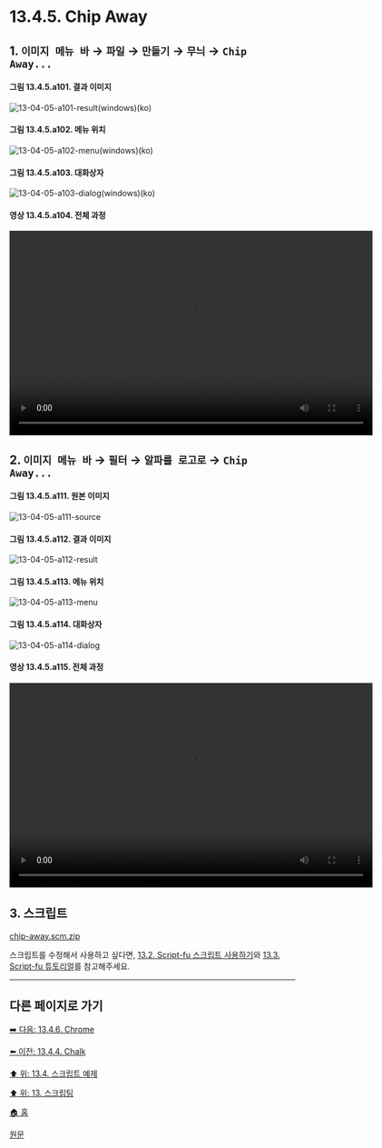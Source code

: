 # 13.4.5. Chip Away

## 1. `이미지 메뉴 바` → `파일` → `만들기` → `무늬` → `Chip Away...`

#### 그림 13.4.5.a101. 결과 이미지
![13-04-05-a101-result(windows)(ko)](https://github.com/wonder13662/gimp/assets/15767104/78e5b2d5-beb8-4224-ad80-7704512326f4)

#### 그림 13.4.5.a102. 메뉴 위치
![13-04-05-a102-menu(windows)(ko)](https://github.com/wonder13662/gimp/assets/15767104/5664d307-e822-4a2d-857a-df61c26fe31e)

#### 그림 13.4.5.a103. 대화상자
![13-04-05-a103-dialog(windows)(ko)](https://github.com/wonder13662/gimp/assets/15767104/9b13b75e-5e01-4aec-95ab-d7592fcf21d9)

#### 영상 13.4.5.a104. 전체 과정
<video controls="controls" width="640" height="360" src="https://github.com/wonder13662/gimp/assets/15767104/e4647f1d-57f5-44d5-b76d-4f4b0045b33f"></video>

## 2. `이미지 메뉴 바` → `필터` → `알파를 로고로` → `Chip Away...`

#### 그림 13.4.5.a111. 원본 이미지
![13-04-05-a111-source](https://github.com/wonder13662/gimp/assets/15767104/ccdd254c-b7e4-4cc4-91f7-cb9547d377f3)

#### 그림 13.4.5.a112. 결과 이미지
![13-04-05-a112-result](https://github.com/wonder13662/gimp/assets/15767104/af8952e6-2ded-42f8-ac89-7493e593492c)

#### 그림 13.4.5.a113. 메뉴 위치
![13-04-05-a113-menu](https://github.com/wonder13662/gimp/assets/15767104/5f000f59-81d6-4d61-b292-31d69055d142)

#### 그림 13.4.5.a114. 대화상자
![13-04-05-a114-dialog](https://github.com/wonder13662/gimp/assets/15767104/a4700754-3c33-48b1-be72-0d07b561858c)

#### 영상 13.4.5.a115. 전체 과정
<video controls="controls" width="640" height="360" src="https://github.com/wonder13662/gimp/assets/15767104/0f458c5c-6452-4910-a1a0-897d8326279c"></video>

## 3. 스크립트
[chip-away.scm.zip](https://github.com/wonder13662/gimp/files/14737259/chip-away.scm.zip)

스크립트를 수정해서 사용하고 싶다면, [13.2. Script-fu 스크립트 사용하기](./13-02-00-using-script-fu-scripts.md)와 [13.3. Script-fu 튜토리얼](./13-03-00-a-script-fu-tutorial.md)를 참고해주세요.

***

## 다른 페이지로 가기
[➡️ 다음: 13.4.6. Chrome](./13-04-06-chrome_logo.md)

[⬅️ 이전: 13.4.4. Chalk](./13-04-04-chalk.md)

[⬆️ 위: 13.4. 스크립트 예제](./13-04-00-script_examples.md)

[⬆️ 위: 13. 스크립팅](./13-00-scripting.md)

[🏠 홈](./00-home.md)

[원문](https://docs.gimp.org/2.10/ko/gimp-using-text.html#idm7428)
